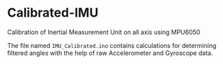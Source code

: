 # Calibrated-IMU
Calibration of Inertial Measurement Unit on all axis using MPU6050

The file named `IMU_Calibrated.ino` contains calculations for determining filtered angles with the help of raw Accelerometer and Gyroscope data.

